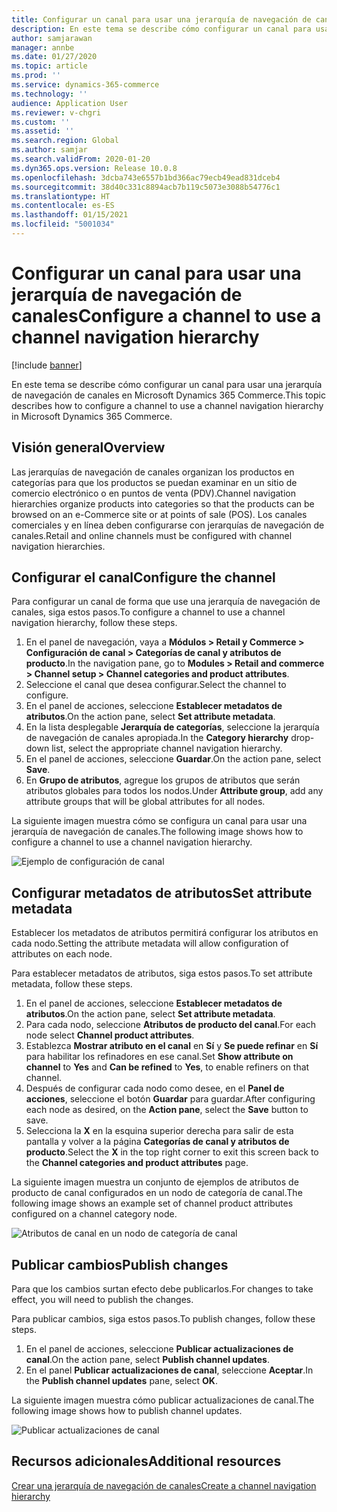 ```yaml
---
title: Configurar un canal para usar una jerarquía de navegación de canales
description: En este tema se describe cómo configurar un canal para usar una jerarquía de navegación de canales en Microsoft Dynamics 365 Commerce.
author: samjarawan
manager: annbe
ms.date: 01/27/2020
ms.topic: article
ms.prod: ''
ms.service: dynamics-365-commerce
ms.technology: ''
audience: Application User
ms.reviewer: v-chgri
ms.custom: ''
ms.assetid: ''
ms.search.region: Global
ms.author: samjar
ms.search.validFrom: 2020-01-20
ms.dyn365.ops.version: Release 10.0.8
ms.openlocfilehash: 3dcba743e6557b1bd366ac79ecb49ead831dceb4
ms.sourcegitcommit: 38d40c331c8894acb7b119c5073e3088b54776c1
ms.translationtype: HT
ms.contentlocale: es-ES
ms.lasthandoff: 01/15/2021
ms.locfileid: "5001034"
---
```

# <a name="configure-a-channel-to-use-a-channel-navigation-hierarchy"></a><span data-ttu-id="4d266-103">Configurar un canal para usar una jerarquía de navegación de canales</span><span class="sxs-lookup"><span data-stu-id="4d266-103">Configure a channel to use a channel navigation hierarchy</span></span>


[!include [banner](includes/banner.md)]

<span data-ttu-id="4d266-104">En este tema se describe cómo configurar un canal para usar una jerarquía de navegación de canales en Microsoft Dynamics 365 Commerce.</span><span class="sxs-lookup"><span data-stu-id="4d266-104">This topic describes how to configure a channel to use a channel navigation hierarchy in Microsoft Dynamics 365 Commerce.</span></span>

## <a name="overview"></a><span data-ttu-id="4d266-105">Visión general</span><span class="sxs-lookup"><span data-stu-id="4d266-105">Overview</span></span>

<span data-ttu-id="4d266-106">Las jerarquías de navegación de canales organizan los productos en categorías para que los productos se puedan examinar en un sitio de comercio electrónico o en puntos de venta (PDV).</span><span class="sxs-lookup"><span data-stu-id="4d266-106">Channel navigation hierarchies organize products into categories so that the products can be browsed on an e-Commerce site or at points of sale (POS).</span></span> <span data-ttu-id="4d266-107">Los canales comerciales y en línea deben configurarse con jerarquías de navegación de canales.</span><span class="sxs-lookup"><span data-stu-id="4d266-107">Retail and online channels must be configured with channel navigation hierarchies.</span></span>

## <a name="configure-the-channel"></a><span data-ttu-id="4d266-108">Configurar el canal</span><span class="sxs-lookup"><span data-stu-id="4d266-108">Configure the channel</span></span>

<span data-ttu-id="4d266-109">Para configurar un canal de forma que use una jerarquía de navegación de canales, siga estos pasos.</span><span class="sxs-lookup"><span data-stu-id="4d266-109">To configure a channel to use a channel navigation hierarchy, follow these steps.</span></span>

1. <span data-ttu-id="4d266-110">En el panel de navegación, vaya a **Módulos \> Retail y Commerce \> Configuración de canal \> Categorías de canal y atributos de producto**.</span><span class="sxs-lookup"><span data-stu-id="4d266-110">In the navigation pane, go to **Modules \> Retail and commerce \> Channel setup \> Channel categories and product attributes**.</span></span>
1. <span data-ttu-id="4d266-111">Seleccione el canal que desea configurar.</span><span class="sxs-lookup"><span data-stu-id="4d266-111">Select the channel to configure.</span></span>
1. <span data-ttu-id="4d266-112">En el panel de acciones, seleccione **Establecer metadatos de atributos**.</span><span class="sxs-lookup"><span data-stu-id="4d266-112">On the action pane, select **Set attribute metadata**.</span></span>
1. <span data-ttu-id="4d266-113">En la lista desplegable **Jerarquía de categorías**, seleccione la jerarquía de navegación de canales apropiada.</span><span class="sxs-lookup"><span data-stu-id="4d266-113">In the **Category hierarchy** drop-down list, select the appropriate channel navigation hierarchy.</span></span>
1. <span data-ttu-id="4d266-114">En el panel de acciones, seleccione **Guardar**.</span><span class="sxs-lookup"><span data-stu-id="4d266-114">On the action pane, select **Save**.</span></span>
1. <span data-ttu-id="4d266-115">En **Grupo de atributos**, agregue los grupos de atributos que serán atributos globales para todos los nodos.</span><span class="sxs-lookup"><span data-stu-id="4d266-115">Under **Attribute group**, add any attribute groups that will be global attributes for all nodes.</span></span>

<span data-ttu-id="4d266-116">La siguiente imagen muestra cómo se configura un canal para usar una jerarquía de navegación de canales.</span><span class="sxs-lookup"><span data-stu-id="4d266-116">The following image shows how to configure a channel to use a channel navigation hierarchy.</span></span>

![Ejemplo de configuración de canal](media/configure-channel-hierarchy-1.png)

## <a name="set-attribute-metadata"></a><span data-ttu-id="4d266-118">Configurar metadatos de atributos</span><span class="sxs-lookup"><span data-stu-id="4d266-118">Set attribute metadata</span></span>

<span data-ttu-id="4d266-119">Establecer los metadatos de atributos permitirá configurar los atributos en cada nodo.</span><span class="sxs-lookup"><span data-stu-id="4d266-119">Setting the attribute metadata will allow configuration of attributes on each node.</span></span>

<span data-ttu-id="4d266-120">Para establecer metadatos de atributos, siga estos pasos.</span><span class="sxs-lookup"><span data-stu-id="4d266-120">To set attribute metadata, follow these steps.</span></span>

1. <span data-ttu-id="4d266-121">En el panel de acciones, seleccione **Establecer metadatos de atributos**.</span><span class="sxs-lookup"><span data-stu-id="4d266-121">On the action pane, select **Set attribute metadata**.</span></span>
1. <span data-ttu-id="4d266-122">Para cada nodo, seleccione **Atributos de producto del canal**.</span><span class="sxs-lookup"><span data-stu-id="4d266-122">For each node select **Channel product attributes**.</span></span>
1. <span data-ttu-id="4d266-123">Establezca **Mostrar atributo en el canal** en **Sí** y **Se puede refinar** en **Sí** para habilitar los refinadores en ese canal.</span><span class="sxs-lookup"><span data-stu-id="4d266-123">Set **Show attribute on channel** to **Yes** and **Can be refined** to **Yes**, to enable refiners on that channel.</span></span>
1. <span data-ttu-id="4d266-124">Después de configurar cada nodo como desee, en el **Panel de acciones**, seleccione el botón **Guardar** para guardar.</span><span class="sxs-lookup"><span data-stu-id="4d266-124">After configuring each node as desired, on the **Action pane**, select the **Save** button to save.</span></span>
1. <span data-ttu-id="4d266-125">Selecciona la **X** en la esquina superior derecha para salir de esta pantalla y volver a la página **Categorías de canal y atributos de producto**.</span><span class="sxs-lookup"><span data-stu-id="4d266-125">Select the **X** in the top right corner to exit this screen back to the **Channel categories and product attributes** page.</span></span>

<span data-ttu-id="4d266-126">La siguiente imagen muestra un conjunto de ejemplos de atributos de producto de canal configurados en un nodo de categoría de canal.</span><span class="sxs-lookup"><span data-stu-id="4d266-126">The following image shows an example set of channel product attributes configured on a channel category node.</span></span>

![Atributos de canal en un nodo de categoría de canal](media/configure-channel-hierarchy-2.png)

## <a name="publish-changes"></a><span data-ttu-id="4d266-128">Publicar cambios</span><span class="sxs-lookup"><span data-stu-id="4d266-128">Publish changes</span></span>

<span data-ttu-id="4d266-129">Para que los cambios surtan efecto debe publicarlos.</span><span class="sxs-lookup"><span data-stu-id="4d266-129">For changes to take effect, you will need to publish the changes.</span></span>

<span data-ttu-id="4d266-130">Para publicar cambios, siga estos pasos.</span><span class="sxs-lookup"><span data-stu-id="4d266-130">To publish changes, follow these steps.</span></span>

1. <span data-ttu-id="4d266-131">En el panel de acciones, seleccione **Publicar actualizaciones de canal**.</span><span class="sxs-lookup"><span data-stu-id="4d266-131">On the action pane, select **Publish channel updates**.</span></span>
1. <span data-ttu-id="4d266-132">En el panel **Publicar actualizaciones de canal**, seleccione **Aceptar**.</span><span class="sxs-lookup"><span data-stu-id="4d266-132">In the **Publish channel updates** pane, select **OK**.</span></span>

<span data-ttu-id="4d266-133">La siguiente imagen muestra cómo publicar actualizaciones de canal.</span><span class="sxs-lookup"><span data-stu-id="4d266-133">The following image shows how to publish channel updates.</span></span>

![Publicar actualizaciones de canal](media/configure-channel-hierarchy-3.png)

## <a name="additional-resources"></a><span data-ttu-id="4d266-135">Recursos adicionales</span><span class="sxs-lookup"><span data-stu-id="4d266-135">Additional resources</span></span>

[<span data-ttu-id="4d266-136">Crear una jerarquía de navegación de canales</span><span class="sxs-lookup"><span data-stu-id="4d266-136">Create a channel navigation hierarchy</span></span>](create-channel-hierarchy.md)


